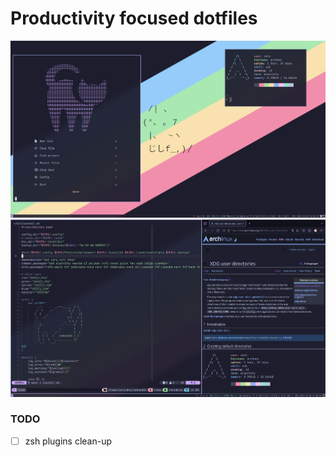 # Productivity focused dotfiles
![preview 1](https://raw.githubusercontent.com/alisamiee/dotfiles/main/.github/assets/preview_1.png)
![preview 2](https://raw.githubusercontent.com/alisamiee/dotfiles/main/.github/assets/preview_2.png)

### TODO
- [ ] zsh plugins clean-up
